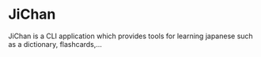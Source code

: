 # JiChan

JiChan is a CLI application which provides tools for learning japanese such as a dictionary, flashcards,...
